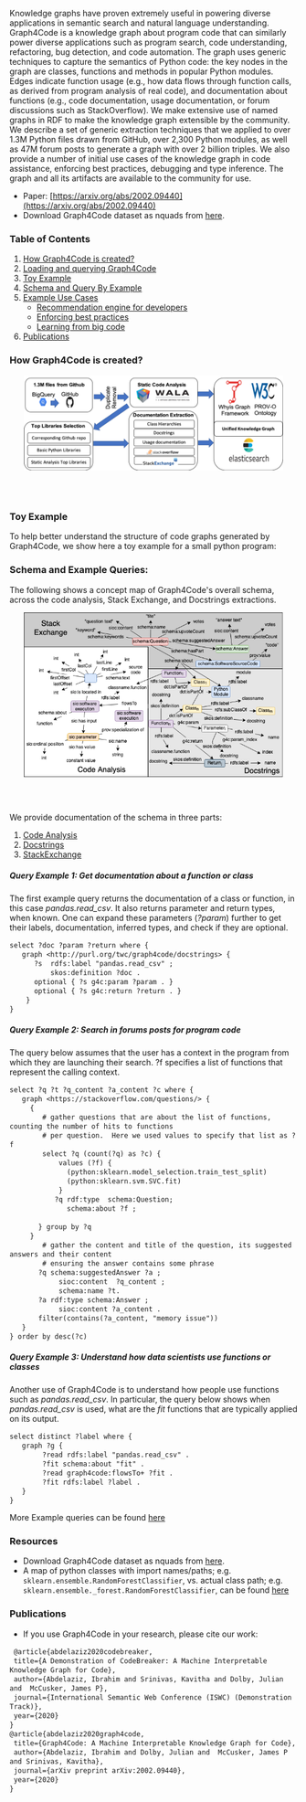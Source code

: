 
Knowledge graphs have proven extremely useful in powering diverse applications in semantic search and natural language understanding. Graph4Code is a knowledge graph about program code that can similarly power diverse applications such as program search, code understanding, refactoring, bug detection, and code automation.  The graph uses generic techniques to capture the semantics of Python code: the key nodes in the graph are classes, functions and methods in popular Python modules.  Edges indicate function usage (e.g., how data flows through function calls, as derived from program analysis of real code), and documentation about functions (e.g., code documentation, usage documentation, or forum discussions such as StackOverflow).  We make extensive use of named graphs in RDF to make the knowledge graph extensible by the community.  We describe a set of generic extraction techniques that we applied to over 1.3M Python files drawn from GitHub, over 2,300 Python modules, as well as 47M forum posts to generate a graph with over 2 billion triples. We also provide a number of initial use cases of the knowledge graph in code assistance, enforcing best practices, debugging and type inference. The graph and all its artifacts are available to the community for use. 

* Paper: [https://arxiv.org/abs/2002.09440](https://arxiv.org/abs/2002.09440)<br>
* Download Graph4Code dataset as nquads from [here](https://archive.org/download/graph4codev1).



### Table of Contents
1. [How Graph4Code is created?](#pipeline)
2. [Loading and querying Graph4Code](./load_graph.md#loading)
3. [Toy Example](#toy_example)
4. [Schema and Query By Example](#schema)
5. [Example Use Cases](./use_cases.md#uses)
    * [Recommendation engine for developers](./use_cases.md#case1)
    * [Enforcing best practices](./use_cases.md#case2)  
    * [Learning from big code](./use_cases.md#case3) 
6. [Publications](#papers)

### How Graph4Code is created?<a name="pipeline"></a>

<!---![](figures//graph4code_pipeline2.png)-->
<p align="center">
<img align="center" src="figures//graph4code_pipeline2.png" width="90%"/>
</p>
<br><br>

### Toy Example<a name="toy_example"></a>
To help better understand the structure of code graphs generated by Graph4Code, we show here a toy example for a small python program: <TO BE ADDED>
   
   
### Schema and Example Queries<a name="schema"></a>:

The following shows a concept map of Graph4Code's overall schema, across the code analysis, Stack Exchange, and Docstrings extractions.

<p align="center">
<img align="center" src="figures/graph4code-relationships-v2.png" width="90%"/>
</p>
<br><br>

We provide documentation of the schema in three parts:

1. [Code Analysis](code_analysis_schema.ttl)
2. [Docstrings](docstrings_schema.ttl)
3. [StackExchange](stackexchange_schema.ttl)

##### Query Example 1: Get documentation about a function or class

The first example query returns the documentation of a class or function, in this case *pandas.read\_csv*. It also returns parameter and return types, when known. One can expand these parameters (*?param*) further to get their labels, documentation, inferred types, and check if they are optional.

```
select ?doc ?param ?return where {
   graph <http://purl.org/twc/graph4code/docstrings> {
      ?s  rdfs:label "pandas.read_csv" ;
          skos:definition ?doc .
      optional { ?s g4c:param ?param . }
      optional { ?s g4c:return ?return . }
    }
}
```
##### Query Example 2: Search in forums posts for program code

The query below assumes that the user has a context in the program from which they are launching their search. ?f specifies a list of functions that represent the calling context. 

```
select ?q ?t ?q_content ?a_content ?c where {
   graph <https://stackoverflow.com/questions/> {
     {
        # gather questions that are about the list of functions, counting the number of hits to functions
        # per question.  Here we used values to specify that list as ?f
        select ?q (count(?q) as ?c) {
            values (?f) {
              (python:sklearn.model_selection.train_test_split)
              (python:sklearn.svm.SVC.fit)
            }
           ?q rdf:type  schema:Question;
              schema:about ?f ;

       } group by ?q
     }
        # gather the content and title of the question, its suggested answers and their content
        # ensuring the answer contains some phrase
       ?q schema:suggestedAnswer ?a ;
            sioc:content  ?q_content ;
            schema:name ?t.
       ?a rdf:type schema:Answer ;
            sioc:content ?a_content .
       filter(contains(?a_content, "memory issue"))
   }
} order by desc(?c)
```

##### Query Example 3: Understand how data scientists use functions or classes

Another use of Graph4Code is to understand how people use functions such as *pandas.read\_csv*. In particular, the query below shows when *pandas.read\_csv* is used, what are the *fit* functions that are typically applied on its output. 


```
select distinct ?label where {
   graph ?g {
        ?read rdfs:label "pandas.read_csv" .
        ?fit schema:about "fit" .
        ?read graph4code:flowsTo+ ?fit .
        ?fit rdfs:label ?label .
   }
}
```

More Example queries can be found [here](https://github.com/wala/graph4code/tree/master/usage_queries) 

### Resources
* Download Graph4Code dataset as nquads from [here](https://archive.org/download/graph4codev1).
* A map of python classes with import names/paths; e.g. `sklearn.ensemble.RandomForestClassifier`, vs. actual class path; e.g.    `sklearn.ensemble._forest.RandomForestClassifier`, can be found [here](https://github.com/wala/graph4code/blob/master/resources/classes.map)

### Publications<a name="papers"></a>
* If you use Graph4Code in your research, please cite our work:

 ```
  @article{abdelaziz2020codebreaker,
  title={A Demonstration of CodeBreaker: A Machine Interpretable Knowledge Graph for Code},
  author={Abdelaziz, Ibrahim and Srinivas, Kavitha and Dolby, Julian and  McCusker, James P},
  journal={International Semantic Web Conference (ISWC) (Demonstration Track)},
  year={2020}
}
 @article{abdelaziz2020graph4code,
  title={Graph4Code: A Machine Interpretable Knowledge Graph for Code},
  author={Abdelaziz, Ibrahim and Dolby, Julian and  McCusker, James P and Srinivas, Kavitha},
  journal={arXiv preprint arXiv:2002.09440},
  year={2020}
}
```



